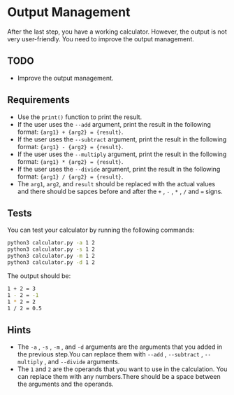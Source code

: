# Output Management

After the last step, you have a working calculator. However, the output is not very user-friendly. You need to improve the output management.

## TODO

- Improve the output management.

## Requirements

- Use the `print()` function to print the result.
- If the user uses the `--add` argument, print the result in the following format:
  `{arg1} + {arg2} = {result}`.
- If the user uses the `--subtract` argument, print the result in the following format:
  `{arg1} - {arg2} = {result}`.
- If the user uses the `--multiply` argument, print the result in the following format:
  `{arg1} * {arg2} = {result}`.
- If the user uses the `--divide` argument, print the result in the following format:
  `{arg1} / {arg2} = {result}`.
- The `arg1`, `arg2`, and `result` should be replaced with the actual values and there should be sapces before and after the `+` , `-` , `*` , `/` and `=` signs.

## Tests

You can test your calculator by running the following commands:

```bash
python3 calculator.py -a 1 2
python3 calculator.py -s 1 2
python3 calculator.py -m 1 2
python3 calculator.py -d 1 2
```

The output should be:

```bash
1 + 2 = 3
1 - 2 = -1
1 * 2 = 2
1 / 2 = 0.5
```

## Hints

- The `-a` , `-s` , `-m` , and `-d` arguments are the arguments that you added in the previous step.You can replace them with `--add` , `--subtract` , `--multiply` , and `--divide` arguments.
- The `1` and `2` are the operands that you want to use in the calculation. You can replace them with any numbers.There should be a space between the arguments and the operands.
